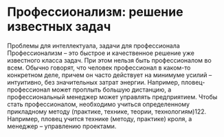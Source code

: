 # Профессионализм: решение известных задач

Проблемы для интеллектуала, задачи для профессионала 
Профессионализм – это быстрое и качественное решение уже известного класса задач. При этом нельзя быть профессионалом во всем. Обычно говорят, что человек профессионал в каком-то конкретном деле, причем он часто действует на минимуме усилий – интуитивно, без значительных затрат энергии. Например, пловец-профессионал может проплыть большую дистанцию, а профессиональный менеджер может управлять предприятием. Чтобы стать профессионалом, необходимо учиться определенному прикладному методу (практике, технике, теории, технологиям)122. Например, пловец учится технике (методу, практике) кроля, а менеджер – управлению проектами.
